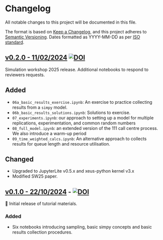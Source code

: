 # Changelog

All notable changes to this project will be documented in this file.

The format is based on [Keep a Changelog](https://keepachangelog.com/en/1.1.0/),
and this project adheres to [Semantic Versioning](https://semver.org/spec/v2.0.0.html). Dates formatted as YYYY-MM-DD as per [ISO standard](https://www.iso.org/iso-8601-date-and-time-format.html).

## [v0.2.0 - 11/02/2024](https://github.com/pythonhealthdatascience/intro-open-sim/releases/tag/v0.2.0) [![DOI](https://zenodo.org/badge/DOI/10.5281/zenodo.14849934.svg)](https://doi.org/10.5281/zenodo.14849934)

Simulation workshop 2025 release. Additional notebooks to respond to reviewers requests.

## Added

* `06a_basic_results_exercise.ipynb`: An exercise to practice collecting results from a `simpy` model.
* `06b_basic_results_solutions.ipynb`: Solutions to exercise.
* `07_experiments.ipynb`: our approach to setting up a model for multiple replications, experimentation, and common random numbers
* `08_full_model.ipynb`: an extended version of the 111 call centre process. We also introduce a warm-up period
* `09_time_weighted_calcs.ipynb`: An alternative approach to collects results for queue length and resource utilisation.

## Changed

* Upgraded to JupyterLite v0.5.x and xeus-python kernel v3.x
* Modified SW25 paper.

## [v0.1.0 - 22/10/2024](https://github.com/pythonhealthdatascience/intro-open-sim/releases/tag/v0.1.0) - [![DOI](https://zenodo.org/badge/DOI/10.5281/zenodo.13971859.svg)](https://doi.org/10.5281/zenodo.13971859)

🌱 Initial release of tutorial materials.

### Added

* Six notebooks introducing sampling, basic simpy concepts and basic results collection procedures.